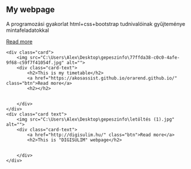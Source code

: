 <!DOCTYPE html>
<html lang="en">
<head>
    <meta charset="UTF-8">
    <meta http-equiv="X-UA-Compatible" content="IE=edge">
    <meta name="viewport" content="width=device-width, initial-scale=1.0">
    <title>Document</title>
    <link rel="stylesheet" href="cards.css">
</head>
<body>
     <div class="card">
        <img src="C:\Users\Alex\Desktop\gepeszinfo\letöltés.jpg" alt="">
        <div class="card-text">
            <h2>My webpage</h2>
            <p>A programozási gyakorlat html+css+bootstrap tudnivalóinak gyűjteménye mintafeladatokkal</p>
            <a href="https://sites.google.com/view/webalapok9a23" class="btn">Read more</a>
        </div>
     </div>
    
    <div class="card">
        <img src="C:\Users\Alex\Desktop\gepeszinfo\77ffda38-c0c0-4afe-9f68-c59f7f41054f.jpg" alt="">
        <div class="card-text">
            <h2>This is my timetable</h2>
            <a href="https://akosassist.github.io/orarend.github.io/" class="btn">Read more</a>
            <h2></h2>
        

        </div>
    </div>
    <div class="card text">
        <img src="C:\Users\Alex\Desktop\gepeszinfo\letöltés (1).jpg" alt="">
        <div class="card-text">
            <a href="http://digisulim.hu/" class="btn">Read more</a>
            <h2>This is "DIGISULIM" webpage</h2>
            

        </div>
    </div>
</body>
</html>
